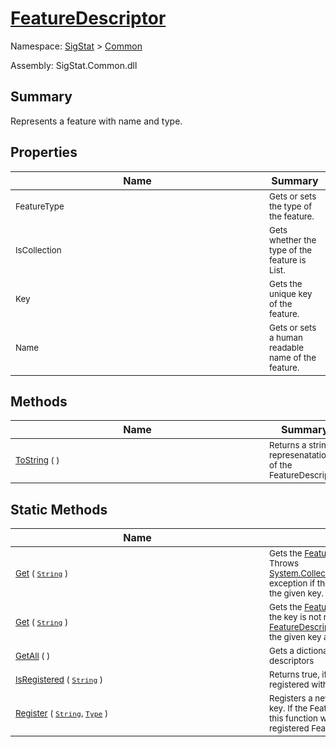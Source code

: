 # [FeatureDescriptor](./FeatureDescriptor.md)

Namespace: [SigStat]() > [Common](./README.md)

Assembly: SigStat.Common.dll

## Summary
Represents a feature with name and type.

## Properties

| Name | Summary | 
| --- | --- | 
| <div style ="width:390px"><sub>FeatureType</sub></div>| <sub>Gets or sets the type of the feature.</sub></div>| <br>
| <div style ="width:390px"><sub>IsCollection</sub></div>| <sub>Gets whether the type of the feature is List.</sub></div>| <br>
| <div style ="width:390px"><sub>Key</sub></div>| <sub>Gets the unique key of the feature.</sub></div>| <br>
| <div style ="width:390px"><sub>Name</sub></div>| <sub>Gets or sets a human readable name of the feature.</sub></div>| <br>


## Methods

| Name | Summary | 
| --- | --- | 
| <div style ="width:390px"><sub>[ToString](./Methods/FeatureDescriptor-100663418.md) (  )</sub></div>| <sub>Returns a string represenatation of the FeatureDescriptor</sub></div>| <br>


## Static Methods

| Name | Summary | 
| --- | --- | 
| <div style ="width:390px"><sub>[Get](./Methods/FeatureDescriptor-100663415.md) ( [`String`](https://docs.microsoft.com/en-us/dotnet/api/System.String) )</sub></div>| <sub>Gets the [FeatureDescriptor](https://github.com/hargitomi97/sigstat/blob/master/docs/md/SigStat/Common/FeatureDescriptor.md) specified by `key`.  Throws [System.Collections.Generic.KeyNotFoundException](https://docs.microsoft.com/en-us/dotnet/api/System.Collections.Generic.KeyNotFoundException) exception if there is no descriptor registered with the given key.</sub></div>| <br>
| <div style ="width:390px"><sub>[Get](./Methods/FeatureDescriptor-100663417.md) ( [`String`](https://docs.microsoft.com/en-us/dotnet/api/System.String) )</sub></div>| <sub>Gets the [FeatureDescriptor-1](https://github.com/hargitomi97/sigstat/blob/master/docs/md/SigStat/Common/FeatureDescriptor-1.md) specified by `key`.  If the key is not registered yet, a new [FeatureDescriptor-1](https://github.com/hargitomi97/sigstat/blob/master/docs/md/SigStat/Common/FeatureDescriptor-1.md) is automatically created with the given key and type.</sub></div>| <br>
| <div style ="width:390px"><sub>[GetAll](./Methods/FeatureDescriptor-100663416.md) (  )</sub></div>| <sub>Gets a dictionary of all registered feature descriptors</sub></div>| <br>
| <div style ="width:390px"><sub>[IsRegistered](./Methods/FeatureDescriptor-100663413.md) ( [`String`](https://docs.microsoft.com/en-us/dotnet/api/System.String) )</sub></div>| <sub>Returns true, if there is a FeatureDescriptor registered with the given key</sub></div>| <br>
| <div style ="width:390px"><sub>[Register](./Methods/FeatureDescriptor-100663414.md) ( [`String`](https://docs.microsoft.com/en-us/dotnet/api/System.String), [`Type`](https://docs.microsoft.com/en-us/dotnet/api/System.Type) )</sub></div>| <sub>Registers a new [FeatureDescriptor](https://github.com/hargitomi97/sigstat/blob/master/docs/md/SigStat/Common/FeatureDescriptor.md) with a given key.  If the FeatureDescriptor is allready registered, this function will  return a reference to the originally registered FeatureDescriptor.  to the a</sub></div>| <br>


